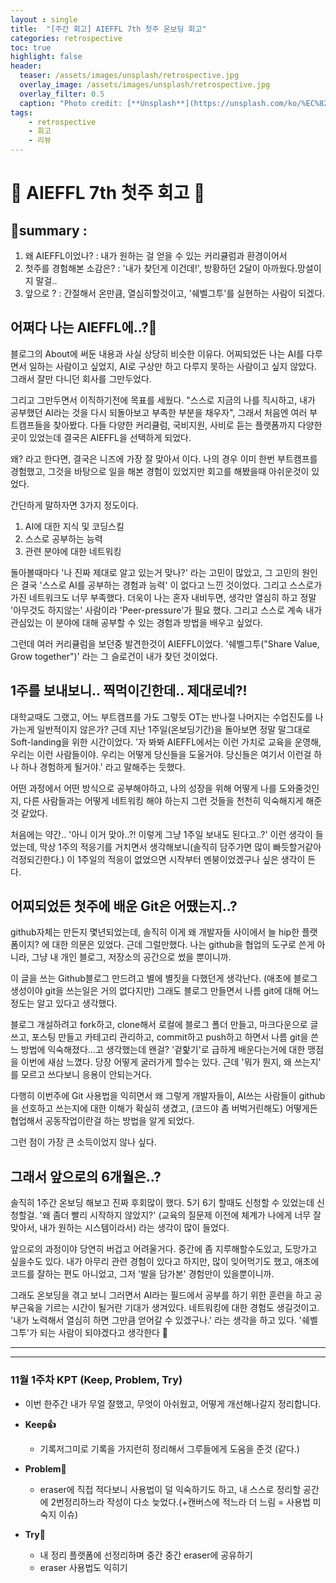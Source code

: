 ```yaml
---
layout : single
title:  "[주간 회고] AIEFFL 7th 첫주 온보딩 회고"
categories: retrospective
toc: true
highlight: false
header:
  teaser: /assets/images/unsplash/retrospective.jpg
  overlay_image: /assets/images/unsplash/retrospective.jpg
  overlay_filter: 0.5
  caption: "Photo credit: [**Unsplash**](https://unsplash.com/ko/%EC%82%AC%EC%A7%84/%EC%8A%A4%ED%8B%B0%EC%BB%A4-%EB%A9%94%EB%AA%A8%EA%B0%80-%EC%9E%88%EB%8A%94-%EB%B2%BD-%EC%95%9E-%EB%B2%A4%EC%B9%98%EC%97%90-%EC%95%89%EC%95%84-%EC%9E%88%EB%8A%94-%EB%82%A8%EC%9E%90-JFyZKVIxtq0)"
tags:
    - retrospective
    - 회고
    - 리뷰
---
```


# 📜 AIEFFL 7th 첫주 회고 📜

## 🚦summary : 
1. 왜 AIEFFL이었나? : 내가 원하는 걸 얻을 수 있는 커리큘럼과 환경이어서
2. 첫주를 경험해본 소감은? : '내가 찾던게 이건데!', 방황하던 2달이 아까웠다.망설이지 말걸..
3. 앞으로 ? : 간절해서 온만큼, 열심히할것이고, '쉐벨그투'를 실현하는 사람이 되겠다.


## 어쩌다 나는 AIEFFL에..?🤔

블로그의 About에 써둔 내용과 사실 상당히 비슷한 이유다. 어찌되었든 나는 AI를 다루면서 일하는 사람이고 싶었지, AI로 구상만 하고 다루지 못하는 사람이고 싶지 않았다. 그래서 잘만 다니던 회사를 그만두었다.

그리고 그만두면서 이직하기전에 목표를 세웠다. "스스로 지금의 나를 직시하고, 내가 공부했던 AI라는 것을 다시 되돌아보고 부족한 부분을 채우자", 그래서 처음엔 여러 부트캠프들을 찾아봤다. 다들 다양한 커리큘럼, 국비지원, 사비로 듣는 플랫폼까지 다양한 곳이 있었는데 결국은 AIEFFL을 선택하게 되었다.

왜? 라고 한다면, 결국은 니즈에 가장 잘 맞아서 이다. 나의 경우 이미 한번 부트캠프를 경험했고, 그것을 바탕으로 일을 해본 경험이 있었지만 회고를 해봤을때 아쉬운것이 있었다. 

간단하게 말하자면 3가지 정도이다.
1. AI에 대한 지식 및 코딩스킬
2. 스스로 공부하는 능력
3. 관련 분야에 대한 네트워킹 

돌아볼때마다 '나 진짜 제대로 알고 있는거 맞나?' 라는 고민이 많았고, 그 고민의 원인은 결국 '스스로 AI를 공부하는 경험과 능력' 이 없다고 느낀 것이었다. 그리고 스스로가 가진 네트워크도 너무 부족했다. 더욱이 나는 혼자 내비두면, 생각만 열심히 하고 정말 '아무것도 하지않는' 사람이라 'Peer-pressure'가 필요 했다. 그리고 스스로 계속 내가 관심있는 이 분야에 대해 공부할 수 있는 경험과 방법을 배우고 싶었다.

그런데 여러 커리큘럼을 보던중 발견한것이 AIEFFL이었다. '쉐벨그투("Share Value, Grow together")' 라는 그 슬로건이 내가 찾던 것이었다.

## 1주를 보내보니.. 찍먹이긴한데.. 제대로네?!

대학교때도 그랬고, 어느 부트캠프를 가도 그렇듯 OT는 반나절 나머지는 수업진도를 나가는게 일반적이지 않은가? 근데 지난 1주일(온보딩기간)을 돌아보면 정말 말그대로 Soft-landing을 위한 시간이었다. '자 봐봐 AIEFFL에서는 이런 가치로 교육을 운영해, 우리는 이런 사람들이야. 우리는 어떻게 당신들을 도울거야. 당신들은 여기서 이런걸 하나 하나 경험하게 될거야.' 라고 말해주는 듯했다. 

어떤 과정에서 어떤 방식으로 공부해야하고, 나의 성장을 위해 어떻게 나를 도와줄것인지, 다른 사람들과는 어떻게 네트워킹 해야 하는지 그런 것들을 천천히 익숙해지게 해준 것 같았다. 

처음에는 약간.. '아니 이거 맞아..?! 이렇게 그냥 1주일 보내도 된다고..?' 이런 생각이 들었는데, 막상 1주의 적응기를 거치면서 생각해보니(솔직히 담주가면 많이 빠듯할거같아 걱정되긴한다.) 이 1주일의 적응이 없었으면 시작부터 멘붕이었겠구나 싶은 생각이 든다.

## 어찌되었든 첫주에 배운 Git은 어땠는지..?

github자체는 만든지 몇년되었는데, 솔직히 이게 왜 개발자들 사이에서 늘 hip한 플랫폼이지? 에 대한 의문은 있었다. 근데 그럴만했다. 나는 github을 협업의 도구로 쓴게 아니라, 그냥 내 개인 블로그, 저장소의 공간으로 썼을 뿐이니까. 

이 글을 쓰는 Github블로그 만드려고 별에 별짓을 다했던게 생각난다. (애초에 블로그 생성이야 git을 쓰는일은 거의 없다지만) 그래도 블로그 만들면서 나름 git에 대해 어느정도는 알고 있다고 생각했다. 

블로그 개설하려고 fork하고, clone해서 로컬에 블로그 폴더 만들고, 마크다운으로 글쓰고, 포스팅 만들고 카테고리 관리하고, commit하고 push하고 하면서 나름 git을 쓴느 방법에 익숙해졌다...고 생각했는데 왠걸? '겉핥기'로 급하게 배운다는거에 대한 맹점을 이번에 새삼 느꼈다. 당장 어떻게 굴러가게 할수는 있다. 근데 '뭐가 뭔지, 왜 쓰는지' 를 모르고 쓰다보니 응용이 안되는거다. 

다행히 이번주에 Git 사용법을 익히면서 왜 그렇게 개발자들이, AI쓰는 사람들이 github을 선호하고 쓰는지에 대한 이해가 확실히 생겼고, (코드야 좀 버벅거린해도) 어떻게든 협업해서 공동작업이란걸 하는 방법을 알게 되었다.

그런 점이 가장 큰 소득이었지 않나 싶다.

## 그래서 앞으로의 6개월은..?

솔직히 1주간 온보딩 해보고 진짜 후회많이 했다. 5기 6기 할때도 신청할 수 있었는데 신청할걸. '왜 좀더 빨리 시작하지 않았지?' (교육의 질문제 이전에 체계가 나에게 너무 잘 맞아서, 내가 원하는 시스템이라서) 라는 생각이 많이 들었다. 

앞으로의 과정이야 당연히 버겁고 어려울거다. 중간에 좀 지루해할수도있고, 도망가고 싶을수도 있다. 내가 아무리 관련 경험이 있다고 하지만, 많이 잊어먹기도 했고, 애초에 코드를 잘하는 편도 아니었고, 그저 '발을 담가본' 경험만이 있을뿐이니까.

그래도 온보딩을 겪고 보니 그러면서 AI라는 필드에서 공부를 하기 위한 훈련을 하고 공부근육을 기르는 시간이 될거란 기대가 생겨있다. 네트워킹에 대한 경험도 생길것이고. '내가 노력해서 열심히 하면 그만큼 얻어갈 수 있겠구나.' 라는 생각을 하고 있다. '쉐벨그투'가 되는 사람이 되야겠다고 생각한다 🫡

---
---
### 11월 1주차 KPT (Keep, Problem, Try)
- 이번 한주간 내가 무얼 잘했고, 무엇이 아쉬웠고, 어떻게 개선해나갈지 정리합니다.

- **Keep👍**
  - 기록저그미로 기록을 가지런히 정리해서 그루들에게 도움을 준것 (같다.)
- **Problem🤔**
  - eraser에 직접 적다보니 사용법이 덜 익숙하기도 하고, 내 스스로 정리할 공간에 2번정리하느라 작성이 다소 늦었다.(+캔버스에 적느라 더 느림 = 사용법 미숙지 이슈)
- **Try💪**
  - 내 정리 플랫폼에 선정리하며 중간 중간 eraser에 공유하기
  - eraser 사용법도 익히기


